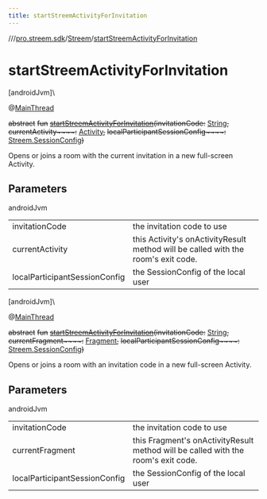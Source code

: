 ```yaml
---
title: startStreemActivityForInvitation
---
```

//[<root>](../../../index.html)/[pro.streem.sdk](../index.html)/[Streem](index.html)/[startStreemActivityForInvitation](start-streem-activity-for-invitation.html)



# startStreemActivityForInvitation



[androidJvm]\




@[MainThread](https://developer.android.com/reference/kotlin/androidx/annotation/MainThread.html)



~~abstract~~ ~~fun~~ [~~startStreemActivityForInvitation~~](start-streem-activity-for-invitation.html)~~(~~~~invitationCode~~~~:~~ [String](https://kotlinlang.org/api/latest/jvm/stdlib/kotlin/-string/index.html)~~,~~ ~~currentActivity~~~~:~~ [Activity](https://developer.android.com/reference/kotlin/android/app/Activity.html)~~,~~ ~~localParticipantSessionConfig~~~~:~~ [Streem.SessionConfig](-session-config/index.html)~~)~~



Opens or joins a room with the current invitation in a new full-screen Activity.



## Parameters


androidJvm

| | |
|---|---|
| invitationCode | the invitation code to use |
| currentActivity | this Activity's onActivityResult method will be called with the room's exit code. |
| localParticipantSessionConfig | the SessionConfig of the local user |





[androidJvm]\




@[MainThread](https://developer.android.com/reference/kotlin/androidx/annotation/MainThread.html)



~~abstract~~ ~~fun~~ [~~startStreemActivityForInvitation~~](start-streem-activity-for-invitation.html)~~(~~~~invitationCode~~~~:~~ [String](https://kotlinlang.org/api/latest/jvm/stdlib/kotlin/-string/index.html)~~,~~ ~~currentFragment~~~~:~~ [Fragment](https://developer.android.com/reference/kotlin/androidx/fragment/app/Fragment.html)~~,~~ ~~localParticipantSessionConfig~~~~:~~ [Streem.SessionConfig](-session-config/index.html)~~)~~



Opens or joins a room with an invitation code in a new full-screen Activity.



## Parameters


androidJvm

| | |
|---|---|
| invitationCode | the invitation code to use |
| currentFragment | this Fragment's onActivityResult method will be called with the room's exit code. |
| localParticipantSessionConfig | the SessionConfig of the local user |




